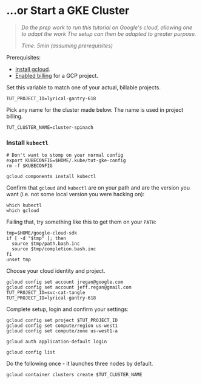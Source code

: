 # ...or Start a GKE Cluster

> _Do the prep work to run this tutorial on Google's cloud,
> allowing one to adapt the work
> The setup can then be adapted to greater purpose._
>
> _Time: 5min (assuming prerequisites)_


[gcloud downloads]: https://cloud.google.com/sdk/downloads#versioned
[Install gcloud]: https://cloud.google.com/sdk/
[Enabled billing]: https://support.google.com/cloud/answer/6158867?hl=en

Prerequisites:

 * [Install gcloud].
 * [Enabled billing] for a GCP project.

Set this variable to match one of your actual, billable projects.

<!-- @existingProjectId -->
```
TUT_PROJECT_ID=lyrical-gantry-618
```

Pick any name for the cluster made below.
The name is used in project billing.
<!-- @nameTheCluster -->
```
TUT_CLUSTER_NAME=cluster-spinach
```

### Install `kubectl`



<!-- @initKubeConfig -->
```
# Don't want to stomp on your normal config
export KUBECONFIG=$HOME/.kube/tut-gke-config
rm -f $KUBECONFIG
```

<!-- @initKubeCtl -->
```
gcloud components install kubectl
```

Confirm that `gcloud` and `kubectl` are on your path
and are the version you want (i.e. not some local
version you were hacking on):

<!-- @whichPrograms -->
```
which kubectl
which gcloud
```

Failing that, try something like this to
get them on your `PATH`:

<!-- @setGCloudEnv -->
```
tmp=$HOME/google-cloud-sdk
if [ -d "$tmp" ]; then
  source $tmp/path.bash.inc
  source $tmp/completion.bash.inc
fi
unset tmp
```

Choose your cloud identity and project.

<!-- @cloudIdentity -->
```
gcloud config set account jregan@google.com
gcloud config set account jeff.regan@gmail.com
TUT_PROJECT_ID=svc-cat-tangle
TUT_PROJECT_ID=lyrical-gantry-618
```

Complete setup, login and confirm your settings:

<!-- @completeSetup -->
```
gcloud config set project $TUT_PROJECT_ID
gcloud config set compute/region us-west1
gcloud config set compute/zone us-west1-a
```

<!-- @login -->
```
gcloud auth application-default login
```

<!-- @confirmConfig -->
```
gcloud config list
```

Do the following once - it launches three nodes by default.

<!-- @createCluster -->
```
gcloud container clusters create $TUT_CLUSTER_NAME
```
